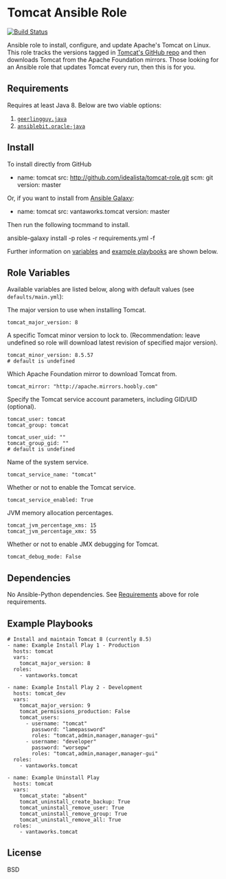 Tomcat Ansible Role
===================

[![Build Status](https://travis-ci.com/vantaworks/ansible-role-tomcat.svg?branch=master)](https://travis-ci.com/vantaworks/ansible-role-tomcat)

Ansible role to install, configure, and update Apache's Tomcat on Linux. This role tracks the versions tagged in [Tomcat's GitHub repo](https://github.com/apache/tomcat) and then downloads Tomcat from the Apache Foundation mirrors. Those looking for an Ansible role that updates Tomcat every run, then this is for you.

Requirements
------------
Requires at least Java 8. Below are two viable options:

1. [`geerlingguy.java`](https://galaxy.ansible.com/geerlingguy/java)
2. [`ansiblebit.oracle-java`](https://galaxy.ansible.com/ansiblebit/oracle-java)

Install
-------
To install directly from GitHub

  - name: tomcat
    src: http://github.com/idealista/tomcat-role.git
    scm: git
    version: master


Or, if you want to install from [Ansible Galaxy](https://galaxy.ansible.com/vantaworks/tomcat):

  - name: tomcat
    src: vantaworks.tomcat
    version: master


Then run the following tocmmand to install.

  ansible-galaxy install -p roles -r requirements.yml -f


Further information on [variables](#role-variables) and [example playbooks](#example-playbooks) are shown below.


Role Variables
--------------
Available variables are listed below, along with default values (see `defaults/main.yml`):


The major version to use when installing Tomcat.

	tomcat_major_version: 8


A specific Tomcat minor version to lock to. (Recommendation: leave undefined so role will download latest revision of specified major version).

	tomcat_minor_version: 8.5.57
	# default is undefined


Which Apache Foundation mirror to download Tomcat from.

	tomcat_mirror: "http://apache.mirrors.hoobly.com"


Specify the Tomcat service account parameters, including GID/UID (optional).

	tomcat_user: tomcat
	tomcat_group: tomcat

	tomcat_user_uid: ""
	tomcat_group_gid: ""
	# default is undefined


Name of the system service.

	tomcat_service_name: "tomcat"


Whether or not to enable the Tomcat service.

	tomcat_service_enabled: True


JVM memory allocation percentages.

	tomcat_jvm_percentage_xms: 15
	tomcat_jvm_percentage_xmx: 55


Whether or not to enable JMX debugging for Tomcat.

	tomcat_debug_mode: False

Dependencies
------------
No Ansible-Python dependencies. See [Requirements](#requirements) above for role requirements.

Example Playbooks
-----------------
```
# Install and maintain Tomcat 8 (currently 8.5)
- name: Example Install Play 1 - Production
  hosts: tomcat
  vars:
    tomcat_major_version: 8
  roles:
    - vantaworks.tomcat

- name: Example Install Play 2 - Development
  hosts: tomcat_dev
  vars:
    tomcat_major_version: 9
    tomcat_permissions_production: False
    tomcat_users:
      - username: "tomcat"
        password: "lamepassword"
        roles: "tomcat,admin,manager,manager-gui"
      - username: "developer"
        password: "worsepw"
        roles: "tomcat,admin,manager,manager-gui"
  roles:
    - vantaworks.tomcat

- name: Example Uninstall Play
  hosts: tomcat
  vars:
    tomcat_state: "absent"
    tomcat_uninstall_create_backup: True
    tomcat_uninstall_remove_user: True
    tomcat_uninstall_remove_group: True
    tomcat_uninstall_remove_all: True
  roles:
    - vantaworks.tomcat
```

License
-------

BSD
